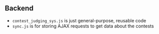 ## Backend
* <code>contest_judging_sys.js</code> is just general-purpose, reusable code
* <code>sync.js</code> is for storing AJAX requests to get data about the contests